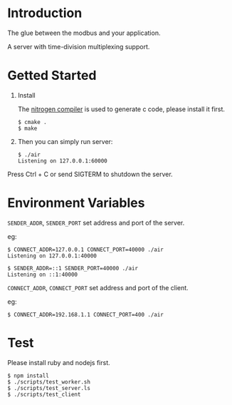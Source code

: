 # Introduction

The glue between the modbus and your application.

A server with time-division multiplexing support.

# Getted Started

1.  Install

    The [nitrogen compiler](https://github.com/xsoameix/nitrogen)
    is used to generate c code, please install it first.

        $ cmake .
        $ make

2.  Then you can simply run server:

        $ ./air
        Listening on 127.0.0.1:60000

Press Ctrl + C or send SIGTERM to shutdown the server.

# Environment Variables

`SENDER_ADDR`, `SENDER_PORT` set address and port of the server.

eg:

    $ CONNECT_ADDR=127.0.0.1 CONNECT_PORT=40000 ./air
    Listening on 127.0.0.1:40000

    $ SENDER_ADDR=::1 SENDER_PORT=40000 ./air
    Listening on ::1:40000

`CONNECT_ADDR`, `CONNECT_PORT` set address and port of the client.

eg:

    $ CONNECT_ADDR=192.168.1.1 CONNECT_PORT=400 ./air

# Test

Please install ruby and nodejs first.

    $ npm install
    $ ./scripts/test_worker.sh
    $ ./scripts/test_server.ls
    $ ./scripts/test_client
